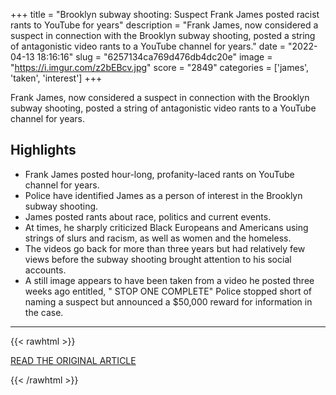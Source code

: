 +++
title = "Brooklyn subway shooting: Suspect Frank James posted racist rants to YouTube for years"
description = "Frank James, now considered a suspect in connection with the Brooklyn subway shooting, posted a string of antagonistic video rants to a YouTube channel for years."
date = "2022-04-13 18:16:16"
slug = "6257134ca769d476db4dc20e"
image = "https://i.imgur.com/z2bEBcv.jpg"
score = "2849"
categories = ['james', 'taken', 'interest']
+++

Frank James, now considered a suspect in connection with the Brooklyn subway shooting, posted a string of antagonistic video rants to a YouTube channel for years.

## Highlights

- Frank James posted hour-long, profanity-laced rants on YouTube channel for years.
- Police have identified James as a person of interest in the Brooklyn subway shooting.
- James posted rants about race, politics and current events.
- At times, he sharply criticized Black Europeans and Americans using strings of slurs and racism, as well as women and the homeless.
- The videos go back for more than three years but had relatively few views before the subway shooting brought attention to his social accounts.
- A still image appears to have been taken from a video he posted three weeks ago entitled, " STOP ONE COMPLETE" Police stopped short of naming a suspect but announced a $50,000 reward for information in the case.

---

{{< rawhtml >}}
  <p class="article-category">
    <a target="_blank" href="https://www.fox5dc.com/news/brooklyn-subway-shooting-person-of-interest-frank-james-posted-racist-rants-to-youtube-for-years">READ THE ORIGINAL ARTICLE</a>
  </p>
{{< /rawhtml >}}
